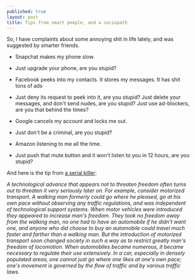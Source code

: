 ```yaml
---
published: true
layout: post
title: Tips from smart people, and a sociopath
---
```


So, I have complaints about some annoying shit in life lately, and was suggested by smarter friends.

- Snapchat makes my phone slow. 
- Just upgrade your phone, are you stupid?

- Facebook peeks into my contacts. It stores my messages. It has shit tons of ads
- Just deny its request to peek into it, are you stupid? Just delete your messages, and don't send nudes, are you stupid? Just use ad-blockers, are you that behind the times?

- Google cancels my account and locks me out. 
- Just don't be a criminal, are you stupid?

- Amazon listening to me all the time.
- Just push that mute button and it won't listen to you in 12 hours, are you stupid?

And here is the tip from [a serial killer](http://www.washingtonpost.com/wp-srv/national/longterm/unabomber/manifesto.text.htm):

_A technological advance that appears not to threaten freedom often turns out to threaten it very seriously later on. For example, consider motorized transport. A walking man formerly could go where he pleased, go at his own pace without observing any traffic regulations, and was independent of technological support systems. When motor vehicles were introduced they appeared to increase man's freedom. They took no freedom away from the walking man, no one had to have an automobile if he didn't want one, and anyone who did choose to buy an automobile could travel much faster and farther than a walking man. But the introduction of motorized transport soon changed society in such a way as to restrict greatly man's freedom of locomotion. When automobiles became numerous, it became necessary to regulate their use extensively. In a car, especially in densely populated areas, one cannot just go where one likes at one's own pace; one's movement is governed by the flow of traffic and by various traffic laws._

